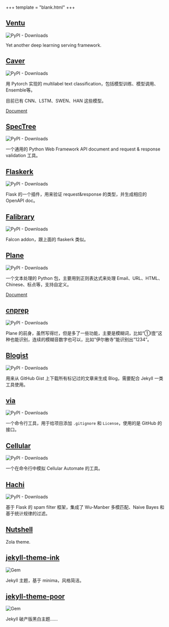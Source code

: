 +++
template = "blank.html"
+++

## [Ventu](https://github.com/kemingy/ventu)
![PyPI - Downloads](https://img.shields.io/pypi/dm/ventu)

Yet another deep learning serving framework.

## [Caver](https://github.com/guokr/Caver)
![PyPI - Downloads](https://img.shields.io/pypi/dm/caver)

用 Pytorch 实现的 multilabel text classification，包括模型训练、模型调用、Ensemble等。

目前已有 CNN、LSTM、SWEN、HAN 这些模型。

[Document](https://guokr.github.io/Caver)

## [SpecTree](https://github.com/0b01001001/spectree)
![PyPI - Downloads](https://img.shields.io/pypi/dm/spectree)

一个通用的 Python Web Framework API document and request & response validation 工具。

## [Flaskerk](https://github.com/kemingy/flaskerk)
![PyPI - Downloads](https://img.shields.io/pypi/dm/flaskerk)

Flask 的一个插件，用来验证 request&response 的类型，并生成相应的 OpenAPI doc。

## [Falibrary](https://github.com/kemingy/falibrary)
![PyPI - Downloads](https://img.shields.io/pypi/dm/falibrary)

Falcon addon，跟上面的 flaskerk 类似。

## [Plane](https://github.com/kemingy/Plane)
![PyPI - Downloads](https://img.shields.io/pypi/dm/plane)

一个文本处理的 Python 包，主要用到正则表达式来处理 Email、URL、HTML、Chinese、标点等，支持自定义。

[Document](https://kemingy.github.io/Plane/)

## [cnprep](https://github.com/kemingy/cnprep)
![PyPI - Downloads](https://img.shields.io/pypi/dm/cnprep)

Plane 的前身，虽然写得烂，但是多了一些功能，主要是模糊词，比如“①Ⅰ壹”这种也能识别，连续的模糊音数字也可以，比如“伊尔散寺”能识别出“1234”。

## [Blogist](https://github.com/kemingy/blogist)
![PyPI - Downloads](https://img.shields.io/pypi/dm/blogist)

用来从 GitHub Gist 上下载所有标记过的文章来生成 Blog，需要配合 Jekyll 一类工具使用。

## [via](https://github.com/kemingy/via)
![PyPI - Downloads](https://img.shields.io/pypi/dm/via)

一个命令行工具，用于给项目添加 `.gitignore` 和 `License`，使用的是 GitHub 的接口。

## [Cellular](https://github.com/kemingy/cellular)
![PyPI - Downloads](https://img.shields.io/pypi/dm/cellular)

一个在命令行中模拟 Cellular Automate 的工具。

## [Hachi](https://github.com/guokr/Hachi)
![PyPI - Downloads](https://img.shields.io/pypi/dm/hachi)

基于 Flask 的 spam filter 框架，集成了 Wu-Manber 多模匹配、Naive Bayes 和基于统计规律的过滤。

## [Nutshell](https://github.com/kemingy/nutshell)

Zola theme.

## [jekyll-theme-ink](https://github.com/kemingy/jekyll-theme-ink)

![Gem](https://img.shields.io/gem/dt/jekyll-theme-ink.svg)

Jekyll 主题，基于 minima，风格简洁。

## [jekyll-theme-poor](https://github.com/kemingy/jekyll-theme-poor)

![Gem](https://img.shields.io/gem/dt/jekyll-theme-poor.svg)

Jekyll 破产版黑白主题……